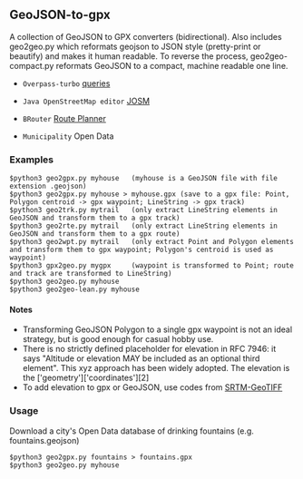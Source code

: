 ## GeoJSON-to-gpx
A collection of GeoJSON to GPX converters (bidirectional).
Also includes geo2geo.py which reformats geojson to JSON style (pretty-print or beautify) and makes it human readable. To reverse the process, geo2geo-compact.py reformats GeoJSON to a compact, machine readable one line.

- `Overpass-turbo` [queries](https://overpass-turbo.eu/)

- `Java OpenStreetMap editor` [JOSM](https://josm.openstreetmap.de)

- `BRouter` [Route Planner](https://brouter.de/brouter-web)
 
- `Municipality` Open Data


### Examples
```
$python3 geo2gpx.py myhouse   (myhouse is a GeoJSON file with file extension .geojson)
$python3 geo2gpx.py myhouse > myhouse.gpx (save to a gpx file: Point, Polygon centroid -> gpx waypoint; LineString -> gpx track)
$python3 geo2trk.py mytrail   (only extract LineString elements in GeoJSON and transform them to a gpx track)
$python3 geo2rte.py mytrail   (only extract LineString elements in GeoJSON and transform them to a gpx route)
$python3 geo2wpt.py mytrail   (only extract Point and Polygon elements and transform them to gpx waypoint; Polygon's centroid is used as waypoint)
$python3 gpx2geo.py mygpx     (waypoint is transformed to Point; route and track are transformed to LineString)
$python3 geo2geo.py myhouse
$python3 geo2geo-lean.py myhouse

```
#### Notes
- Transforming GeoJSON Polygon to a single gpx waypoint is not an ideal strategy, but is good enough for casual hobby use.
- There is no strictly defined placeholder for elevation in RFC 7946: it says "Altitude or elevation MAY be included as an optional third element". This xyz approach has been widely adopted. The elevation is the ['geometry']['coordinates'][2] 
- To add elevation to gpx or GeoJSON, use codes from [SRTM-GeoTIFF](https://github.com/nicholas-fong/SRTM-GeoTIFF)

### Usage
Download a city's Open Data database of drinking fountains (e.g. fountains.geojson)
```
$python3 geo2gpx.py fountains > fountains.gpx
$python3 geo2geo.py myhouse
```
